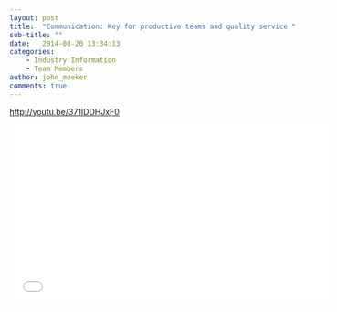 ```yaml
---
layout: post
title:  "Communication: Key for productive teams and quality service "
sub-title: ""
date:   2014-08-20 13:34:13
categories: 
    - Industry Information
    - Team Members
author: john_meeker
comments: true
---
```


http://youtu.be/371IDDHJxF0

<div class="videoWrapper">
<iframe width="560" height="315" src="//www.youtube.com/embed/371IDDHJxF0" frameborder="0" allowfullscreen></iframe>
</div>

